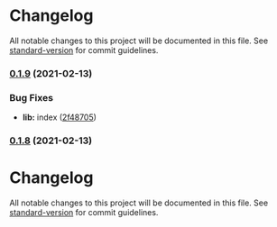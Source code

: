 # Changelog

All notable changes to this project will be documented in this file. See [standard-version](https://github.com/conventional-changelog/standard-version) for commit guidelines.

### [0.1.9](https://github.com/onlyling/git-test/compare/v0.1.8...v0.1.9) (2021-02-13)


### Bug Fixes

* **lib:** index ([2f48705](https://github.com/onlyling/git-test/commit/2f487050b4869b5250fd3c91d45fe6528573e06b))

### [0.1.8](https://github.com/onlyling/git-test/compare/v0.1.7...v0.1.8) (2021-02-13)

# Changelog

All notable changes to this project will be documented in this file. See [standard-version](https://github.com/conventional-changelog/standard-version) for commit guidelines.
